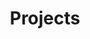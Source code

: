 ---
title: Projects
sub_heading: ''
description: Projects by Belkirk College
menu:
  navigation:
    identifier: projects
    weight: 2
  footer:
    identifier: projects
    weight: 2
---